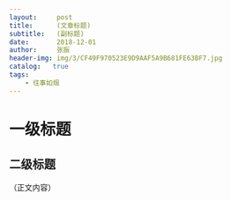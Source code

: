 ```yaml
---
layout:     post
title:      (文章标题)
subtitle:   (副标题)
date:       2018-12-01
author:     张振
header-img: img/3/CF49F970523E9D9AAF5A9B681FE63BF7.jpg
catalog:   true
tags:
    - 往事如烟
---
```

# 一级标题
## 二级标题
（正文内容）
